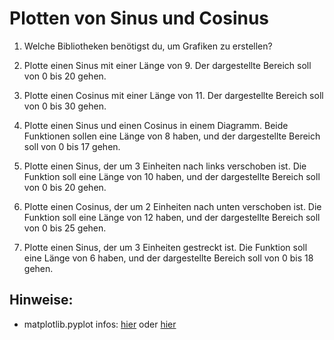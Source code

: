# Plotten von Sinus und Cosinus

1. Welche Bibliotheken benötigst du, um Grafiken zu erstellen?

2. Plotte einen Sinus mit einer Länge von 9. Der dargestellte Bereich soll von 0 bis 20 gehen.

3. Plotte einen Cosinus mit einer Länge von 11. Der dargestellte Bereich soll von 0 bis 30 gehen.

4. Plotte einen Sinus und einen Cosinus in einem Diagramm. Beide Funktionen sollen eine Länge von 8 haben, und der dargestellte Bereich soll von 0 bis 17 gehen.

5. Plotte einen Sinus, der um 3 Einheiten nach links verschoben ist. Die Funktion soll eine Länge von 10 haben, und der dargestellte Bereich soll von 0 bis 20 gehen.

6. Plotte einen Cosinus, der um 2 Einheiten nach unten verschoben ist. Die Funktion soll eine Länge von 12 haben, und der dargestellte Bereich soll von 0 bis 25 gehen.

7. Plotte einen Sinus, der um 3 Einheiten gestreckt ist. Die Funktion soll eine Länge von 6 haben, und der dargestellte Bereich soll von 0 bis 18 gehen.

## Hinweise:
- matplotlib.pyplot infos: [hier](https://matplotlib.org/stable/api/pyplot_summary.html) oder [hier](https://matplotlib.org/stable/gallery/lines_bars_and_markers/stem_plot.html)
